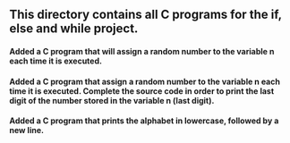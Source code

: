 ## This directory contains all C programs for the if, else and while project. 
#### Added a C program that will assign a random number to the variable n each time it is executed.
#### Added a C program that assign a random number to the variable n each time it is executed. Complete the source code in order to print the last digit of the number stored in the variable n (last digit).
#### Added a C program that prints the alphabet in lowercase, followed by a new line.
